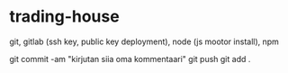 # trading-house
git, gitlab (ssh key, public key deployment), node (js mootor install), npm

git commit -am "kirjutan siia oma kommentaari"
git push
git add .
